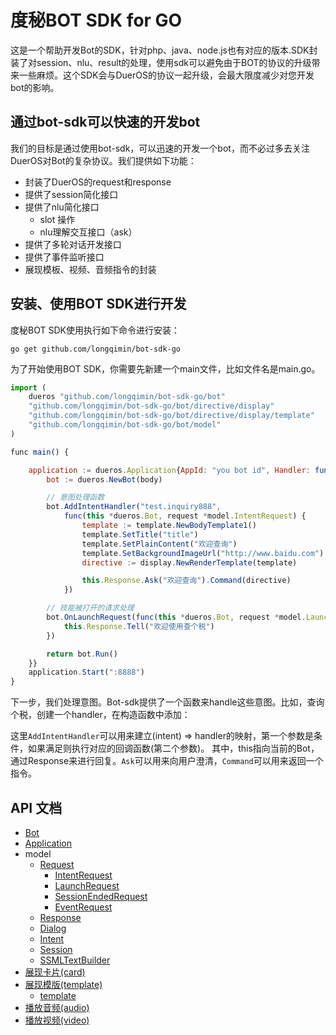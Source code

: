 # 度秘BOT SDK for GO
这是一个帮助开发Bot的SDK，针对php、java、node.js也有对应的版本.SDK封装了对session、nlu、result的处理，使用sdk可以避免由于BOT的协议的升级带来一些麻烦。这个SDK会与DuerOS的协议一起升级，会最大限度减少对您开发bot的影响。

## 通过bot-sdk可以快速的开发bot
我们的目标是通过使用bot-sdk，可以迅速的开发一个bot，而不必过多去关注DuerOS对Bot的复杂协议。我们提供如下功能：

* 封装了DuerOS的request和response
* 提供了session简化接口
* 提供了nlu简化接口
    * slot 操作
    * nlu理解交互接口（ask）
* 提供了多轮对话开发接口
* 提供了事件监听接口
* 展现模板、视频、音频指令的封装

## 安装、使用BOT SDK进行开发 
度秘BOT SDK使用执行如下命令进行安装：
```shell
go get github.com/longqimin/bot-sdk-go
```

为了开始使用BOT SDK，你需要先新建一个main文件，比如文件名是main.go。

```javascript
import (
	dueros "github.com/longqimin/bot-sdk-go/bot"
	"github.com/longqimin/bot-sdk-go/bot/directive/display"
	"github.com/longqimin/bot-sdk-go/bot/directive/display/template"
	"github.com/longqimin/bot-sdk-go/bot/model"
)

func main() {

	application := dueros.Application{AppId: "you bot id", Handler: func(body string) string {
		bot := dueros.NewBot(body)

        // 意图处理函数
		bot.AddIntentHandler("test.inquiry888",
			func(this *dueros.Bot, request *model.IntentRequest) {
				template := template.NewBodyTemplate1()
				template.SetTitle("title")
				template.SetPlainContent("欢迎查询")
				template.SetBackgroundImageUrl("http://www.baidu.com")
				directive := display.NewRenderTemplate(template)

				this.Response.Ask("欢迎查询").Command(directive)
			})

        // 技能被打开的请求处理
		bot.OnLaunchRequest(func(this *dueros.Bot, request *model.LaunchRequest) {
			this.Response.Tell("欢迎使用查个税")
		})

		return bot.Run()
	}}
	application.Start(":8888")
}
```
下一步，我们处理意图。Bot-sdk提供了一个函数来handle这些意图。比如，查询个税，创建一个handler，在构造函数中添加：


这里`AddIntentHandler`可以用来建立(intent) => handler的映射，第一个参数是条件，如果满足则执行对应的回调函数(第二个参数)。
其中，this指向当前的Bot，通过Response来进行回复。`Ask`可以用来向用户澄清，`Command`可以用来返回一个指令。

## API 文档

* [Bot](doc/bot.md)
* [Application](doc/application.md)
* model
    * [Request](doc/model/request.md)
        * [IntentRequest](doc/model/request.md)
        * [LaunchRequest](doc/model/request.md)
        * [SessionEndedRequest](doc/model/request.md)
        * [EventRequest](doc/model/request.md)
    * [Response](doc/model/response.md)
    * [Dialog](doc/model/dialog.md)
    * [Intent](doc/model/intent.md)
    * [Session](doc/model/session.md)
    * [SSMLTextBuilder](doc/model/ssml-text-builder.md)
* [展现卡片(card)](doc/card/card.md)
* [展现模版(template)](doc/directive/display/render-template.md)
    * [template](doc/directive/display/template.md)
* [播放音频(audio)](doc/directive/audio-player.md)
* [播放视频(video)](doc/directive/video-player.md)
